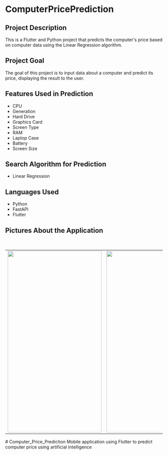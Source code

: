 # ComputerPricePrediction

## Project Description
This is a Flutter and Python project that predicts the computer's price based on computer data using the Linear Regression algorithm.

## Project Goal
The goal of this project is to input data about a computer and predict its price, displaying the result to the user.

## Features Used in Prediction
- CPU
- Generation
- Hard Drive
- Graphics Card
- Screen Type
- RAM
- Laptop Case
- Battery
- Screen Size

## Search Algorithm for Prediction
- Linear Regression

## Languages Used
- Python
- FastAPI
- Flutter

## Pictures About the Application



<table>
  <tr>
    <td><img src="https://github.com/AlDali-Ahmad/Computer_Price_Prediction/assets/120606527/712e8474-8cbd-4fd5-ac2c-026d7440fe2a" width="300" height="580"></td>
    <td><img src="https://github.com/abdullahAl-Houssein/ComputerPricePrediction/assets/93677750/7358b501-a5f1-4946-8af2-7e7dea019e0e" width="300" height="580"></td>
    <td><img src="https://github.com/abdullahAl-Houssein/ComputerPricePrediction/assets/93677750/a993f98e-471f-441b-a59c-a19688089b99" width="300" height="580"></td>
  </tr>
</table># Computer_Price_Prediction
Mobile application using Flutter to predict computer price using artificial intelligence
